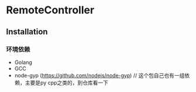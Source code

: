 # RemoteController

## Installation

### 环境依赖

- Golang
- GCC
- node-gyp (https://github.com/nodejs/node-gyp) // 这个包自己也有一组依赖，主要是py cpp之类的，到仓库看一下
